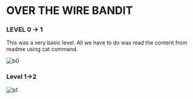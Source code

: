 # OVER THE WIRE BANDIT

### LEVEL 0 -> 1

This was a very basic level. All we have to do was read the content from readme using cat command.

![b0](https://github.com/m3mphy/m3mphy/assets/146635397/6063596f-2111-4ff1-a895-ca583a172b37)

### Level 1->2



![b1](https://github.com/m3mphy/m3mphy/assets/146635397/c209577a-a534-4ff1-bb2a-92396696251b)
